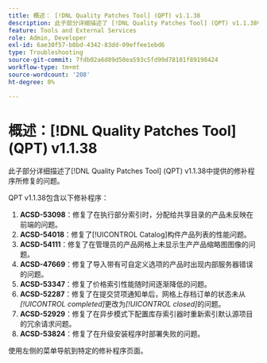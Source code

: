 ```yaml
---
title: 概述： [!DNL Quality Patches Tool] (QPT) v1.1.38
description: 此子部分详细描述了 [!DNL Quality Patches Tool] (QPT) v1.1.38中提供的修补程序所修复的问题。
feature: Tools and External Services
role: Admin, Developer
exl-id: 6ae30f57-b8bd-4342-83dd-09effee1ebd6
type: Troubleshooting
source-git-commit: 7fdb02a6d89d50ea593c5fd99d78101f89198424
workflow-type: tm+mt
source-wordcount: '208'
ht-degree: 0%

---
```


# 概述：[!DNL Quality Patches Tool] (QPT) v1.1.38

此子部分详细描述了[!DNL Quality Patches Tool] (QPT) v1.1.38中提供的修补程序所修复的问题。

QPT v1.1.38包含以下修补程序：

1. **ACSD-53098**：修复了在执行部分索引时，分配给共享目录的产品未反映在前端的问题。
1. **ACSD-54018**：修复了[!UICONTROL Catalog]构件产品列表的性能问题。
1. **ACSD-54111**：修复了在管理员的产品网格上未显示生产产品缩略图图像的问题。
1. **ACSD-47669**：修复了导入带有可自定义选项的产品时出现内部服务器错误的问题。
1. **ACSD-53347**：修复了价格索引性能随时间逐渐降低的问题。
1. **ACSD-52287**：修复了在提交贷项通知单后，网格上存档订单的状态未从&#x200B;*[!UICONTROL completed]*&#x200B;更改为&#x200B;*[!UICONTROL closed]*&#x200B;的问题。
1. **ACSD-52929**：修复了在异步模式下配置库存索引器时重新索引默认源项目的冗余请求问题。
1. **ACSD-53824**：修复了在升级安装程序时部署失败的问题。

使用左侧的菜单导航到特定的修补程序页面。
